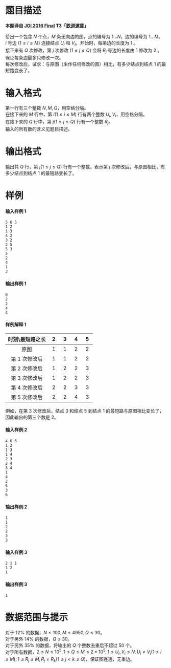 
# 题目描述

**本题译自 [JOI 2016 Final](https://www.ioi-jp.org/joi/2015/2016-ho/index.html) T3「[鉄道運賃](https://www.ioi-jp.org/joi/2015/2016-ho/2016-ho.pdf)」**

给出一个包含 $N$ 个点，$M$ 条无向边的图，点的编号为 $1\ldots N$，边的编号为 $1\ldots M$。  
$i$ 号边 $(1\leqslant i\leqslant M)$ 连接结点 $U_i$ 和 $V_i$。开始时，每条边的长度为 $1$ 。  
接下来有 $Q$ 次修改，第 $j$ 次修改 $(1\leqslant j\leqslant Q)$ 会将 $R_j$ 号边的长度由 $1$ 修改为 $2$ 。保证每条边最多只修改一次。  
每次修改后，试求：与原图（未作任何修改的图）相比，有多少结点到结点 $1$ 的最短路变长了。

# 输入格式

第一行有三个整数 $N, M, Q$，用空格分隔。  
在接下来的 $M$ 行中，第 $i(1\leqslant i\leqslant M)$ 行有两个整数 $U_i, V_i$，用空格分隔。  
在接下来的 $Q$ 行中，第 $j(1\leqslant j\leqslant Q)$ 行有一个整数 $R_j$。  
输入的所有数的含义见题目描述。

# 输出格式

输出共 $Q$ 行，第 $j(1\leqslant j\leqslant Q)$ 行有一个整数，表示第 $j$ 次修改后，与原图相比，有多少结点到结点 $1$ 的最短路变长了。

# 样例

#### 输入样例 1
```plain
5 6 5
1 2
1 3
4 2
3 2
2 5
5 3
5
2
4
1
3
```

#### 输出样例 1
```plain
0
2
2
4
4
```

#### 样例解释 1
|时刻\最短路之长|2|3|4|5|
|:-:|:-:|:-:|:-:|:-:|
|原图|1|&nbsp;1&nbsp;|2|&nbsp;2&nbsp;|
|第 $1$ 次修改后|&nbsp;1&nbsp;|1|&nbsp;2&nbsp;|2|
|第 $2$ 次修改后|1|&nbsp;2&nbsp;|2|3|
|第 $3$ 次修改后|&nbsp;1&nbsp;|2|&nbsp;2&nbsp;|&nbsp;3&nbsp;|
|第 $4$ 次修改后|2|&nbsp;2&nbsp;|&nbsp;3&nbsp;|3|
|第 $5$ 次修改后|&nbsp;2&nbsp;|2|4|&nbsp;3&nbsp;|

例如，在第 $3$ 次修改后，结点 $3$ 和结点 $5$ 到结点 $1$ 的最短路与原图相比变长了，因此输出的第三个数是 2。

#### 输入样例 2
```plain
4 6 6
1 2
1 3
1 4
2 3
2 4
3 4
1
4
2
5
3
6
```

#### 输出样例 2
```plain
1
1
2
2
3
3
```

#### 输入样例 3
```plain
2 1 1
1 2
1
```

#### 输出样例 3
```plain
1
```

# 数据范围与提示

对于 $12\%$ 的数据，$N\leqslant 100, M\leqslant 4950, Q\leqslant 30$。  
对于另外 $14\%$ 的数据，$Q\leqslant 30$。  
对于另外 $35\%$ 的数据，将输出的 $Q$ 个整数去重后不超过 $50$ 个。  
对于所有数据，$2\leqslant N\leqslant 10^5, 1\leqslant Q\leqslant M\leqslant 2\times 10^5; 1\leqslant U_i, V_i\leqslant N, U_i ≠ V_i(1\leqslant i\leqslant M); 1\leqslant R_j\leqslant M, R_j ≠ R_k(1\leqslant j<k\leqslant Q)$，保证图连通，无重边。


